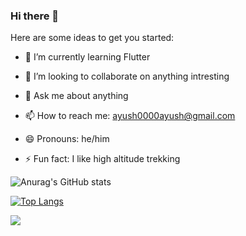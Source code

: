 ### Hi there 👋

Here are some ideas to get you started:
<!--
- 🔭 I’m currently working on ...-->
<!--- 🤔 I’m looking for help with -->
- 🌱 I’m currently learning Flutter
- 👯 I’m looking to collaborate on anything intresting

- 💬 Ask me about anything
- 📫 How to reach me: ayush0000ayush@gmail.com 
- 😄 Pronouns: he/him
- ⚡ Fun fact: I like high altitude trekking 


![Anurag's GitHub stats](https://github-readme-stats.vercel.app/api?username=Ayush0Chaudhary&theme=codeSTACKr&show_icons=true)


[![Top Langs](https://github-readme-stats.vercel.app/api/top-langs/?username=Ayush0Chaudhary&theme=codeSTACK&langs_count=5)](https://github.com/anuraghazra/github-readme-stats)

![](https://komarev.com/ghpvc/?username=Ayush0Chaudhary&color=blueviolet&style=for-the-badge)
